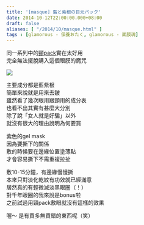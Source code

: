 ```yaml
---
title: '[masque] 藍と紫根の目元パック'
date: 2014-10-12T22:00:00.000+08:00
draft: false
aliases: [ "/2014/10/masque.html" ]
tags : [glamorous - 保養おたく, glamorous - 面膜魂]
---
```


同一系列中的[頸pack](http://www.hidie.net/2014/07/masque_13.html)實在太好用  
完全無法擺脫購入這個眼膜的魔咒  

[![](https://2.bp.blogspot.com/-gPzbSarCDhU/XE1QxFJWsHI/AAAAAAAAHE8/ooDRHUA-74kSW3grcZvDpbpsZoTzMnargCLcBGAs/s640/15356176916_cc518e9632_z.jpg)](https://2.bp.blogspot.com/-gPzbSarCDhU/XE1QxFJWsHI/AAAAAAAAHE8/ooDRHUA-74kSW3grcZvDpbpsZoTzMnargCLcBGAs/s1600/15356176916_cc518e9632_z.jpg)

主要成分都是藍紫根  
簡單來說就是用來去皺  
雖然看了幾次眼用跟頸用的成分表  
也看不出其實有甚麼大分別  
除了說「女人就是好騙」以外  
就沒有很大的理由說明為何要買  
  
紫色的gel mask  
因為要撕下的關係  
敷的時候要在邊緣位置塗薄點  
才會容易撕下不需重複拉扯  
  
敷10-15分鐘，有邊緣慢慢撕  
本來只對淡化乾紋有功效就已經滿意  
居然真的有輕微減淡黑眼圈（！）  
對千年眼圈的我來說是bonus啦  
之前試過用頸pack敷眼就沒有這樣的效果  
  
喔～ 是有買多無買錯的東西呢（笑）